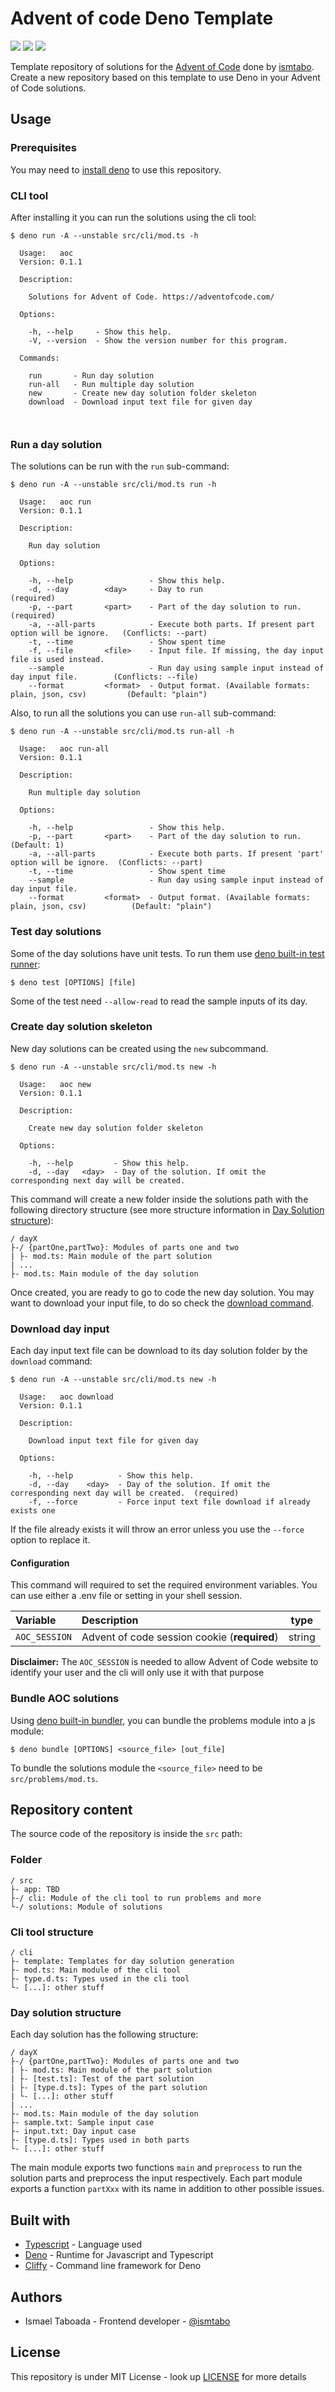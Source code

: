 # Advent of code Deno Template

![](https://img.shields.io/badge/day%20📅-2-blue)
![](https://img.shields.io/badge/stars%20⭐-2-yellow)
![](https://img.shields.io/badge/days%20completed-1-red)

Template repository of solutions for the [Advent of Code][4] done by [ismtabo][1].
Create a new repository based on this template to use Deno in your Advent of Code solutions.

## Usage

### Prerequisites

You may need to [install deno][3] to use this repository.

### CLI tool

After installing it you can run the solutions using the cli tool:

```
$ deno run -A --unstable src/cli/mod.ts -h

  Usage:   aoc  
  Version: 0.1.1

  Description:

    Solutions for Advent of Code. https://adventofcode.com/

  Options:

    -h, --help     - Show this help.                            
    -V, --version  - Show the version number for this program.  

  Commands:

    run       - Run day solution                       
    run-all   - Run multiple day solution              
    new       - Create new day solution folder skeleton
    download  - Download input text file for given day 



```

### Run a day solution

The solutions can be run with the `run` sub-command:

```
$ deno run -A --unstable src/cli/mod.ts run -h

  Usage:   aoc run
  Version: 0.1.1  

  Description:

    Run day solution

  Options:

    -h, --help                 - Show this help.                                                                 
    -d, --day        <day>     - Day to run                                                   (required)         
    -p, --part       <part>    - Part of the day solution to run.                             (required)         
    -a, --all-parts            - Execute both parts. If present part option will be ignore.   (Conflicts: --part)
    -t, --time                 - Show spent time                                                                 
    -f, --file       <file>    - Input file. If missing, the day input file is used instead.                     
    --sample                   - Run day using sample input instead of day input file.        (Conflicts: --file)
    --format         <format>  - Output format. (Available formats: plain, json, csv)         (Default: "plain") 

```

Also, to run all the solutions you can use `run-all` sub-command:

```
$ deno run -A --unstable src/cli/mod.ts run-all -h

  Usage:   aoc run-all
  Version: 0.1.1      

  Description:

    Run multiple day solution

  Options:

    -h, --help                 - Show this help.                                                                  
    -p, --part       <part>    - Part of the day solution to run.                              (Default: 1)       
    -a, --all-parts            - Execute both parts. If present 'part' option will be ignore.  (Conflicts: --part)
    -t, --time                 - Show spent time                                                                  
    --sample                   - Run day using sample input instead of day input file.                            
    --format         <format>  - Output format. (Available formats: plain, json, csv)          (Default: "plain") 

```

### Test day solutions

Some of the day solutions have unit tests. To run them use [deno built-in test runner][5]:

```
$ deno test [OPTIONS] [file]

```

Some of the test need `--allow-read` to read the sample inputs of its day.

### Create day solution skeleton

New day solutions can be created using the `new` subcommand.

```
$ deno run -A --unstable src/cli/mod.ts new -h

  Usage:   aoc new
  Version: 0.1.1

  Description:

    Create new day solution folder skeleton

  Options:

    -h, --help         - Show this help.
    -d, --day   <day>  - Day of the solution. If omit the corresponding next day will be created.
```

This command will create a new folder inside the solutions path
with the following directory structure (see more structure information in [Day Solution structure](#day-solution-structure)):

```
/ dayX
├-/ {partOne,partTwo}: Modules of parts one and two
| ├- mod.ts: Main module of the part solution
| ...
├- mod.ts: Main module of the day solution
```

Once created, you are ready to go to code the new day solution. You may want to download your input file, to do so check the [download command](#download-day-input).

### Download day input

Each day input text file can be download to its day solution folder by the `download` command:

```
$ deno run -A --unstable src/cli/mod.ts new -h

  Usage:   aoc download
  Version: 0.1.1       

  Description:

    Download input text file for given day

  Options:

    -h, --help          - Show this help.                                                                     
    -d, --day    <day>  - Day of the solution. If omit the corresponding next day will be created.  (required)
    -f, --force         - Force input text file download if already exists one                                

```

If the file already exists it will throw an error unless you use the `--force` option to replace it.

#### Configuration

This command will required to set the required environment variables. You can use either a .env file or setting in your shell session.

| Variable      | Description                                  |  type  |
| :------------ | :------------------------------------------- | :----: |
| `AOC_SESSION` | Advent of code session cookie (**required**) | string |

**Disclaimer:** The `AOC_SESSION` is needed to allow Advent of Code website to identify your user and the cli will only use it with that purpose

### Bundle AOC solutions

Using [deno built-in bundler][8], you can bundle the problems module into a js module:

```
$ deno bundle [OPTIONS] <source_file> [out_file]

```

To bundle the solutions module the `<source_file>` need to be `src/problems/mod.ts`.

## Repository content

The source code of the repository is inside the `src` path:

### Folder
```
/ src
├- app: TBD
├-/ cli: Module of the cli tool to run problems and more
└-/ solutions: Module of solutions
```

### Cli tool structure

```
/ cli
├- template: Templates for day solution generation
├- mod.ts: Main module of the cli tool
├- type.d.ts: Types used in the cli tool
└- [...]: other stuff
```
### Day solution structure

Each day solution has the following structure:

```
/ dayX
├-/ {partOne,partTwo}: Modules of parts one and two
| ├- mod.ts: Main module of the part solution
| ├- [test.ts]: Test of the part solution
| ├- [type.d.ts]: Types of the part solution
| └- [...]: other stuff
| ...
├- mod.ts: Main module of the day solution
├- sample.txt: Sample input case
├- input.txt: Day input case
├- [type.d.ts]: Types used in both parts
└- [...]: other stuff
```

The main module exports two functions `main` and `preprocess` to run the solution parts and preprocess the input respectively. Each part module exports a function `partXxx` with its name in addition to other possible issues.

## Built with

- [Typescript][6] - Language used
- [Deno][2] - Runtime for Javascript and Typescript
- [Cliffy][7] - Command line framework for Deno

## Authors

- Ismael Taboada - Frontend developer - [@ismtabo][1]

## License

This repository is under MIT License - look up [LICENSE](./LICENSE) for more details

[1]: https://github.com/
[2]: https://deno.land/
[3]: https://deno.land/#installation
[4]: https://adventofcode.com
[5]: https://deno.land/manual/testing
[6]: https://www.typescriptlang.org/
[7]: https://cliffy.io/
[8]: https://deno.land/manual@v1.6.0/tools/bundler
